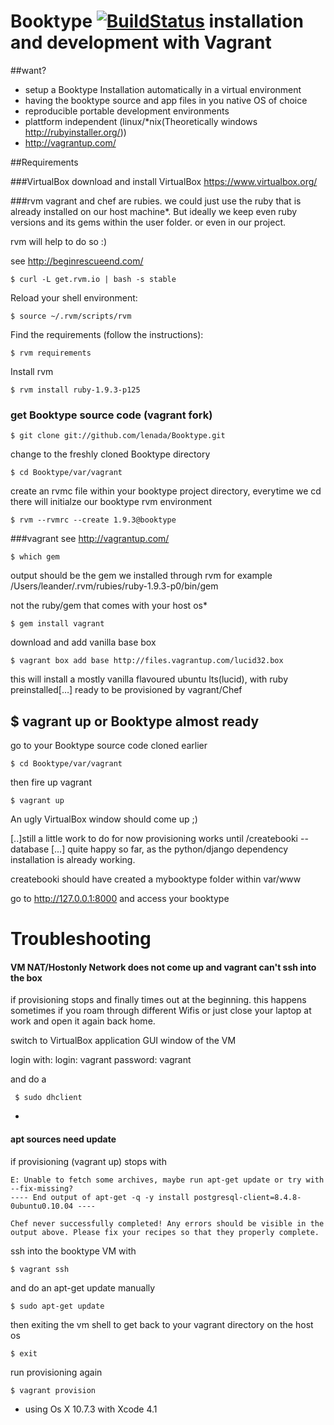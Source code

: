 # Booktype [![BuildStatus](https://secure.travis-ci.org/lenada/Booktype.png)](http://travis-ci.org/lenada/Booktype) installation and development with Vagrant
##want?
 - setup a Booktype Installation automatically in a virtual environment
 - having the booktype source and app files in you native OS of choice
 - reproducible portable development environments
 - plattform independent (linux/*nix(Theoretically windows http://rubyinstaller.org/))
 - http://vagrantup.com/

##Requirements

###VirtualBox
download and install VirtualBox
https://www.virtualbox.org/

###rvm
vagrant and chef are rubies. we could just use the ruby that is already installed on our host machine*.
But ideally we keep even ruby versions and its gems within the user folder.
or even in our project.

rvm will help to do so :)

see http://beginrescueend.com/ 

    $ curl -L get.rvm.io | bash -s stable
Reload your shell environment:
       
    $ source ~/.rvm/scripts/rvm

Find the requirements (follow the instructions):

    $ rvm requirements

Install rvm    $ rvm install ruby-1.9.3-p125

### get Booktype source code (vagrant fork)

    $ git clone git://github.com/lenada/Booktype.git

change to the freshly cloned Booktype directory

    $ cd Booktype/var/vagrant
create an rvmc file within your booktype project directory, everytime we cd there will initialze our booktype rvm environment
    $ rvm --rvmrc --create 1.9.3@booktype

###vagrant
see http://vagrantup.com/

	$ which gem

output should be the gem we installed through rvm 
for example /Users/leander/.rvm/rubies/ruby-1.9.3-p0/bin/gem

not the ruby/gem that comes with your host os*

	$ gem install vagrant

download and add vanilla base box

    $ vagrant box add base http://files.vagrantup.com/lucid32.box
  
this will install a mostly vanilla flavoured ubuntu lts(lucid), with ruby preinstalled[…] ready to be provisioned by vagrant/Chef



## $ vagrant up or Booktype almost ready
go to your Booktype source code cloned earlier

    $ cd Booktype/var/vagrant
then fire up vagrant

    $ vagrant up

An ugly VirtualBox window should come up ;)

[..]still a little work to do
for now provisioning works until /createbooki --database […]
quite happy so far, as the python/django dependency installation is already working.

createbooki should have created a mybooktype folder within var/www

go to http://127.0.0.1:8000
and access your booktype

# Troubleshooting
#### VM NAT/Hostonly Network does not come up and vagrant can't ssh into the box

if provisioning stops and finally times out at the beginning.
this happens sometimes if you roam through different Wifis or just close your laptop at work and open it again back home.

switch to VirtualBox application GUI window of the VM 

login with:
login: vagrant
password: vagrant

and do a 

	 $ sudo dhclient

-

#### apt sources need update
if provisioning (vagrant up) stops with
       
    E: Unable to fetch some archives, maybe run apt-get update or try with --fix-missing?
    ---- End output of apt-get -q -y install postgresql-client=8.4.8-0ubuntu0.10.04 ----

    Chef never successfully completed! Any errors should be visible in the
    output above. Please fix your recipes so that they properly complete.

ssh into the booktype VM with

    $ vagrant ssh
and do an apt-get update manually

    $ sudo apt-get update

then exiting the vm shell to get back to your vagrant directory on the host os

    $ exit

run provisioning again

    $ vagrant provision




* using Os X 10.7.3 with Xcode 4.1